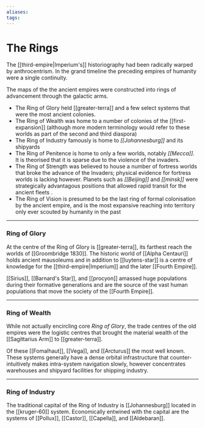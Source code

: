 ```yaml
---
aliases:
tags:
---
```

# The Rings

The [[third-empire|Imperium's]] historiography had been radically warped by anthrocentrism. In the grand timeline the preceding empires of humanity were a single continuity. 

The maps of the the ancient empires were constructed into rings of advancement through the galactic arms.  

- The Ring of Glory held [[greater-terra]] and a few select systems that were the most ancient colonies. 
- The Ring of Wealth was home to a number of colonies of the [[first-expansion]] (although more modern terminology would refer to these worlds as part of the second and third diaspora)
- The Ring of Industry famously is home to *[[Johannesburg]]* and its shipyards  
- The Ring of Penitence is home to only a few worlds, notably *[[Mecca]]*. It is theorised that it is sparse due to the violence of the invaders.  
- The Ring of Strength was believed to house a number of fortress worlds that broke the advance of the Invaders; physical evidence for fortress worlds is lacking however. Planets such as *[[Beijing]]* and *[[minsk]]* were strategically advantagous positions that allowed rapid transit for the ancient fleets .
- The Ring of Vision is presumed to be the last ring of formal colonisation by the ancient empire, and is the most expansive reaching into territory only ever scouted by humanity in the past  


***

### Ring of Glory 

At the centre of the Ring of Glory is [[greater-terra]], its farthest reach the worlds of [[Groombridge 1830]]. The historic world of [[Alpha Centauri]] holds ancient mausoleums and in addition to [[luytens-star]] is a centre of knowledge for the [[third-empire|Imperium]] and the later [[Fourth Empire]].  

[[Sirius]], [[Barnard's Star]], and [[procyon]] amassed huge populations during their formative generations and are the source of the vast human populations that move the society of the [[Fourth Empire]].  

***

### Ring of Wealth

While not actually encircling core *Ring of Glory*, the trade centres of the old empires were the logistic centres that brought the material wealth of the [[Sagittarius Arm]] to [[greater-terra]].  

Of these [[Fomalhaut]], [[Vega]], and [[Arcturus]] the most well known. These systems generally have a dense orbital infrastructure that counter-intuitively makes intra-system navigation slowly, however concentrates warehouses and shipyard facilities for shipping industry.   

***

### Ring of Industry  

The traditional capital of the Ring of Industry is [[Johannesburg]] located in the [[kruger-60]] system. Economically entwined with the capital are the systems of [[Pollux]], [[Castor]], [[Capella]], and [[Aldebaran]]. 